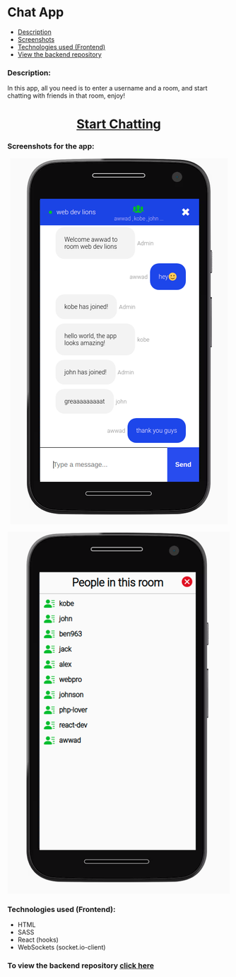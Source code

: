 <h1><b>Chat App</b></h1>

* <a href="#description">Description</a>
* <a href="#screenshots">Screenshots</a>
* <a href="#technologies">Technologies used (Frontend)</a>
* <a href="https://github.com/muhammadawwad9/chat-app-backend">View the backend repository</a>

<h3 id="description"><b>Description:</b></h3>


<p>
    In this app, all you need is to enter a username and a room, and start chatting with friends in that room, enjoy!
  </p>
  
  
<h1 align="center"><a href="https://festive-saha-d99c2d.netlify.app/">Start Chatting</a></h1>


<h3 id="screenshots"><b>Screenshots for the app:</b></h3>


  <p align="center"><img   src="https://github.com/muhammadawwad9/chat-app-frontend/blob/main/public/images/screenshot1.png"/></p>
    <p align="center"><img src="https://github.com/muhammadawwad9/chat-app-frontend/blob/main/public/images/screenshot2.png"/></p>


  
  <h3 id="technologies"><b>Technologies used (Frontend):</b></h3>
  
  
  
  * HTML
  * SASS
  * React (hooks)
  * WebSockets (socket.io-client)


<h3><b>To view the backend repository </b><a href="https://github.com/muhammadawwad9/chat-app-backend">click here</a></h3>
